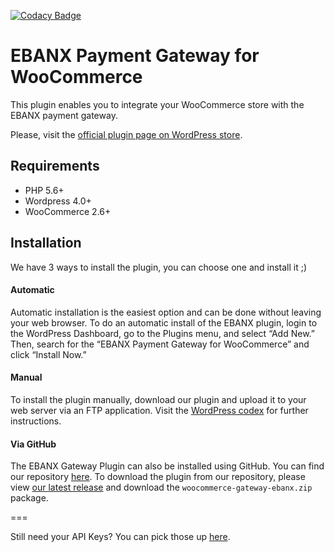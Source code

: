 [![Codacy Badge](https://api.codacy.com/project/badge/Grade/09ef5eb63a394dc3b76cb4319129fbf3)](https://www.codacy.com/app/EBANX/woocommerce-gateway-ebanx?utm_source=github.com&amp;utm_medium=referral&amp;utm_content=ebanx/woocommerce-gateway-ebanx&amp;utm_campaign=Badge_Grade)

# EBANX Payment Gateway for WooCommerce

This plugin enables you to integrate your WooCommerce store with the EBANX payment gateway.

Please, visit the [official plugin page on WordPress store](https://wordpress.org/plugins/ebanx-payment-gateway-for-woocommerce/).

## Requirements
* PHP 5.6+
* Wordpress 4.0+
* WooCommerce 2.6+

## Installation

We have 3 ways to install the plugin, you can choose one and install it ;)

#### Automatic

Automatic installation is the easiest option and can be done without leaving your web browser. To do an automatic install of the EBANX plugin, login to the WordPress Dashboard, go to the Plugins menu, and select “Add New.” Then, search for the “EBANX Payment Gateway for WooCommerce” and click “Install Now.”

#### Manual

To install the plugin manually, download our plugin and upload it to your web server via an FTP application. Visit the [WordPress codex](https://codex.wordpress.org/Managing_Plugins#Manual_Plugin_Installation "WordPress codex") for further instructions.

#### Via GitHub

The EBANX Gateway Plugin can also be installed using GitHub. You can find our repository [here](https://github.com/ebanx/checkout-woocommerce/ "EBANX GitHub repository"). To download the plugin from our repository, please view [our latest release](https://github.com/ebanx/woocommerce-gateway-ebanx/releases/latest "Latest Release from GitHub repository") and download the `woocommerce-gateway-ebanx.zip` package.

===

Still need your API Keys? You can pick those up [here](https://www.ebanx.com/business/en/dashboard "EBANX API keys").